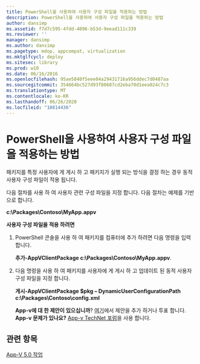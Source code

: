 ```yaml
---
title: PowerShell을 사용하여 사용자 구성 파일을 적용하는 방법
description: PowerShell을 사용하여 사용자 구성 파일을 적용하는 방법
author: dansimp
ms.assetid: f7d7c595-4fdd-4096-b53d-9eead111c339
ms.reviewer: ''
manager: dansimp
ms.author: dansimp
ms.pagetype: mdop, appcompat, virtualization
ms.mktglfcycl: deploy
ms.sitesec: library
ms.prod: w10
ms.date: 06/16/2016
ms.openlocfilehash: 95ae5840f5eee04a29431716a956ddec7d0487aa
ms.sourcegitcommit: 354664bc527d93f80687cd2eba70d1eea024c7c3
ms.translationtype: MT
ms.contentlocale: ko-KR
ms.lasthandoff: 06/26/2020
ms.locfileid: "10814436"
---
```

# PowerShell을 사용하여 사용자 구성 파일을 적용하는 방법


패키지를 특정 사용자에 게 게시 하 고 패키지가 실행 되는 방식을 결정 하는 경우 동적 사용자 구성 파일이 적용 됩니다.

다음 절차를 사용 하 여 사용자 관련 구성 파일을 지정 합니다. 다음 절차는 예제를 기반으로 합니다.

**c:\\Packages\\Contoso\\MyApp.appv**

**사용자 구성 파일을 적용 하려면**

1.  PowerShell 콘솔을 사용 하 여 패키지를 컴퓨터에 추가 하려면 다음 명령을 입력 합니다.

    **추가-AppVClientPackage c:\\Packages\\Contoso\\MyApp.appv**.

2.  다음 명령을 사용 하 여 패키지를 사용자에 게 게시 하 고 업데이트 된 동적 사용자 구성 파일을 지정 합니다.

    **게시-AppVClientPackage $pkg – DynamicUserConfigurationPath c:\\Packages\\Contoso\\config.xml**

    **App-v에 대 한 제안이 있으십니까**? [여기](http://appv.uservoice.com/forums/280448-microsoft-application-virtualization)에서 제안을 추가 하거나 투표 합니다. **App-v 문제가 있나요?** [App-v TechNet 포럼](https://social.technet.microsoft.com/Forums/home?forum=mdopappv)을 사용 합니다.

## 관련 항목


[App-V 5.0 작업](operations-for-app-v-50.md)

 

 





